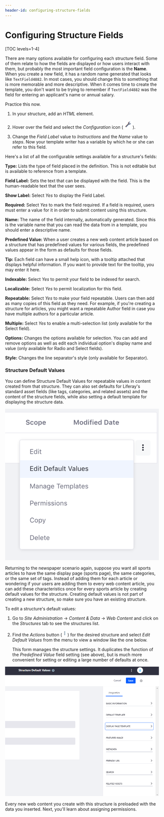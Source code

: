 ```yaml
---
header-id: configuring-structure-fields
---
```


# Configuring Structure Fields

[TOC levels=1-4]

There are many options available for configuring each structure field. Some of
them relate to how the fields are displayed or how users interact with them, but
probably the most important field configuration is the **Name**. When you create
a new field, it has a random name generated that looks like `TextField4882`. In
most cases, you should change this to something that is more memorable and more
descriptive. When it comes time to create the template, you don't want to be
trying to remember if `TextField4882` was the field for entering an applicant's
name or annual salary.

Practice this now.

1.  In your structure, add an *HTML* element.

2.  Hover over the field and select the *Configuration* icon 
    (![Configuration](../../../../../../images/icon-wrench.png)).

3.  Change the *Field Label* value to *Instructions* and the *Name* value to
    *steps*. Now your template writer has a variable by which he or she can
    refer to this field.

Here's a list of all the configurable settings available for a structure's
fields:

**Type:** Lists the type of field placed in the definition. This is not editable
but is available to reference from a template.

**Field Label:** Sets the text that can be displayed with the field. This is the
human-readable text that the user sees.

**Show Label:** Select *Yes* to display the Field Label.

**Required:** Select *Yes* to mark the field required. If a field is required,
users must enter a value for it in order to submit content using this structure.

**Name:** The name of the field internally, automatically generated. Since this
is the variable name that you can read the data from in a template, you should
enter a descriptive name.

**Predefined Value:** When a user creates a new web content article based on a
structure that has predefined values for various fields, the predefined values
appear in the form as defaults for those fields.

**Tip:** Each field can have a small help icon, with a tooltip attached that
displays helpful information. If you want to provide text for the tooltip, you
may enter it here.

**Indexable:** Select *Yes* to permit your field to be indexed for search.

**Localizable:** Select *Yes* to permit localization for this field.

**Repeatable:** Select *Yes* to make your field repeatable. Users can then add
as many copies of this field as they need. For example, if you're creating
a structure for articles, you might want a repeatable Author field in case you
have multiple authors for a particular article.

**Multiple:** Select *Yes* to enable a multi-selection list (only available for
the Select field).

**Options:** Changes the options available for selection. You can add and remove
options as well as edit each individual option's display name and value (only
available for Radio and Select fields).

**Style:** Changes the line separator's style (only available for Separator).

### Structure Default Values

You can define Structure Default Values for repeatable values in content created
from that structure. They can also set defaults for Liferay's standard asset
fields (like tags, categories, and related assets) and the content of the
structure fields, while also setting a default template for displaying the
structure data.

![Figure 1: You can edit default values via the *Actions* button of the Manage Structures interface.](../../../../../../images/structure-actions.png)

Returning to the newspaper scenario again, suppose you want all sports articles
to have the same display page (sports page), the same categories, or the same
set of tags. Instead of adding them for each article or wondering if your users
are adding them to every web content article, you can add these characteristics
once for every sports article by creating default values for the structure.
Creating default values is not part of creating a new structure, so make sure
you have an existing structure.

To edit a structure's default values:

1.  Go to *Site Administration* &rarr; *Content & Data* &rarr; *Web Content* and
    click on the *Structures* tab to see the structures list.

2.  Find the *Actions* button (![Actions](../../../../../../images/icon-actions.png)) 
    for the desired structure and select *Edit Default Values* from the menu to 
    view a window like the one below.

    This form manages the structure settings. It duplicates the function of the
    *Predefined Value* field setting (see above), but is much more convenient
    for setting or editing a large number of defaults at once.

![Figure 2: You can define values for your structure fields and the standard asset metadata fields.](../../../../../../images/structure-default-values.png)

Every new web content you create with this structure is preloaded with the
data you inserted. Next, you'll learn about assigning permissions.
